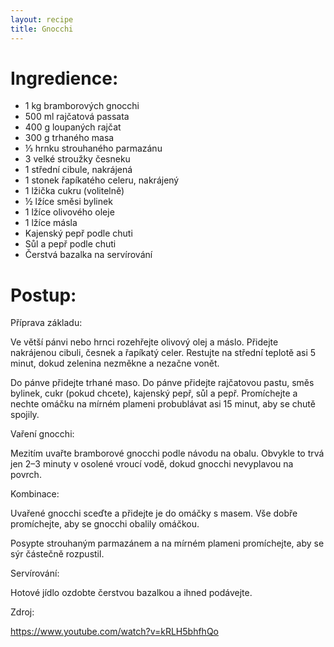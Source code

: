 ```yaml
---
layout: recipe
title: Gnocchi
---
```



# Ingredience:  
- 1 kg bramborových gnocchi  
- 500 ml rajčatová passata
- 400 g loupaných rajčat
- 300 g trhaného masa
- ⅓ hrnku strouhaného parmazánu  
- 3 velké stroužky česneku  
- 1 střední cibule, nakrájená  
- 1 stonek řapíkatého celeru, nakrájený  
- 1 lžička cukru (volitelně)  
- ½ lžíce směsi bylinek  
- 1 lžíce olivového oleje  
- 1 lžíce másla  
- Kajenský pepř podle chuti  
- Sůl a pepř podle chuti  
- Čerstvá bazalka na servírování  


# Postup:

Příprava základu:

Ve větší pánvi nebo hrnci rozehřejte olivový olej a máslo. Přidejte nakrájenou cibuli, česnek a řapíkatý celer. 
Restujte na střední teplotě asi 5 minut, dokud zelenina nezměkne a nezačne vonět.

Do pánve přidejte trhané maso. Do pánve přidejte rajčatovou pastu, směs bylinek, cukr (pokud chcete), kajenský pepř, sůl a pepř. Promíchejte a nechte omáčku na mírném plameni probublávat asi 15 minut, aby se chutě spojily.

Vaření gnocchi:

Mezitím uvařte bramborové gnocchi podle návodu na obalu. Obvykle to trvá jen 2–3 minuty v osolené vroucí vodě, dokud gnocchi nevyplavou na povrch.

Kombinace:

Uvařené gnocchi sceďte a přidejte je do omáčky s masem. Vše dobře promíchejte, aby se gnocchi obalily omáčkou.

Posypte strouhaným parmazánem a na mírném plameni promíchejte, aby se sýr částečně rozpustil.

Servírování:

Hotové jídlo ozdobte čerstvou bazalkou a ihned podávejte.

Zdroj:

https://www.youtube.com/watch?v=kRLH5bhfhQo
